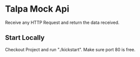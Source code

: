 # Talpa Mock Api

Receive any HTTP Request and return the data received.

## Start Locally

Checkout Project and run "./kickstart". Make sure port 80 is free.


